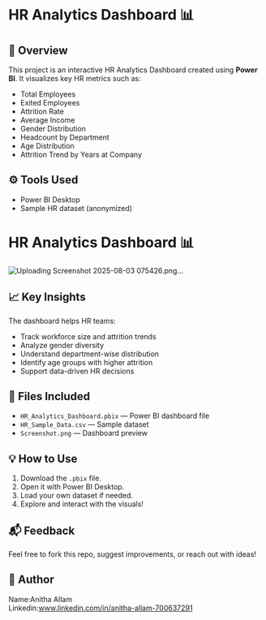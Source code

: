 # HR Analytics Dashboard 📊

## 📌 Overview
This project is an interactive HR Analytics Dashboard created using **Power BI**. It visualizes key HR metrics such as:
- Total Employees
- Exited Employees
- Attrition Rate
- Average Income
- Gender Distribution
- Headcount by Department
- Age Distribution
- Attrition Trend by Years at Company

## ⚙️ Tools Used
- Power BI Desktop
- Sample HR dataset (anonymized)

# HR Analytics Dashboard 📊
  ![Uploading Screenshot 2025-08-03 075426.png…]()


## 📈 Key Insights
The dashboard helps HR teams:
- Track workforce size and attrition trends
- Analyze gender diversity
- Understand department-wise distribution
- Identify age groups with higher attrition
- Support data-driven HR decisions

## 📂 Files Included
- `HR_Analytics_Dashboard.pbix` — Power BI dashboard file
- `HR_Sample_Data.csv` — Sample dataset
- `Screenshot.png` — Dashboard preview

## 💡 How to Use
1. Download the `.pbix` file.
2. Open it with Power BI Desktop.
3. Load your own dataset if needed.
4. Explore and interact with the visuals!



## 📬 Feedback
Feel free to fork this repo, suggest improvements, or reach out with ideas!

## 📌 Author
Name:Anitha Allam  
Linkedin:www.linkedin.com/in/anitha-allam-700637291
